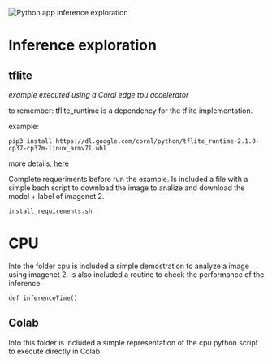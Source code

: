 ![Python app inference exploration](https://github.com/nbortolotti/tflite-tpu-experiences/workflows/Python%20app%20inference%20exploration/badge.svg?branch=master)
# Inference exploration
## tflite
*example executed using a Coral edge tpu accelerator*

to remember: tflite_runtime is a dependency for the tflite implementation.

example:

`pip3 install https://dl.google.com/coral/python/tflite_runtime-2.1.0-cp37-cp37m-linux_armv7l.whl`

more details, [here](https://www.tensorflow.org/lite/guide/python)

Complete requeriments before run the example. Is included a file with a simple bach script to download 
the image to analize and download the model + label of imagenet 2.
 
`install_requirements.sh`

# CPU
Into the folder cpu is included a simple demostration to analyze a image using imagenet 2.
Is also included a routine to check the performance of the inference

`def inferenceTime()`

## Colab 
Into this folder is included a simple representation of the cpu python script to execute directly in Colab
